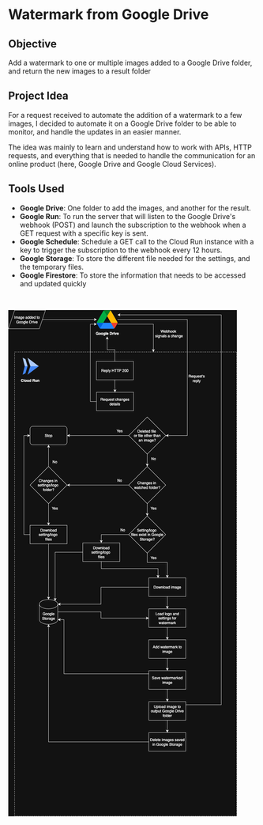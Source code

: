 # Watermark from Google Drive

## Objective

Add a watermark to one or multiple images added to a Google Drive folder, and return the new images to a result folder

## Project Idea

For a request received to automate the addition of a watermark to a few images, I decided to automate it on a Google Drive folder to be able to monitor, and handle the updates in an easier manner. <p>
The idea was mainly to learn and understand how to work with APIs, HTTP requests, and everything that is needed to handle the communication for an online product (here, Google Drive and Google Cloud Services).

## Tools Used

- **Google Drive**: One folder to add the images, and another for the result.
- **Google Run**: To run the server that will listen to the Google Drive's webhook (POST) and launch the subscription to the webhook when a GET request with a specific key is sent.
- **Google Schedule**: Schedule a GET call to the Cloud Run instance with a key to trigger the subscription to the webhook every 12 hours.
- **Google Storage**: To store the different file needed for the settings, and the temporary files.
- **Google Firestore**: To store the information that needs to be accessed and updated quickly

<br/>

![Image](https://github.com/Spountil/watermark-gdrive/blob/main/watermark-gdrive.drawio.png)



